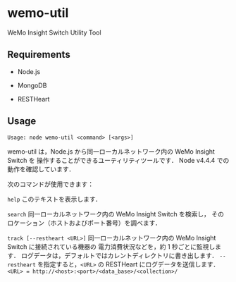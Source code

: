 # wemo-util

WeMo Insight Switch Utility Tool

## Requirements

* Node.js

* MongoDB

* RESTHeart

## Usage

`Usage: node wemo-util <command> [<args>]`

wemo-util は，Node.js から同一ローカルネットワーク内の WeMo Insight Switch を
操作することができるユーティリティツールです．
Node v4.4.4 での動作を確認しています．

次のコマンドが使用できます：

`help`
        このテキストを表示します．

`search`
        同一ローカルネットワーク内の WeMo Insight Switch を検索し，
        そのロケーション（ホストおよびポート番号）を調べます．

`track [--restheart <URL>]`
        同一ローカルネットワーク内の WeMo Insight Switch に接続されている機器の
        電力消費状況などを，約 1 秒ごとに監視します．
        ログデータは，デフォルトではカレントディレクトリに書き出します．
        `--restheart` を指定すると，`<URL>` の RESTHeart にログデータを送信します．
        `<URL> = http://<host>:<port>/<data_base>/<collection>/`
